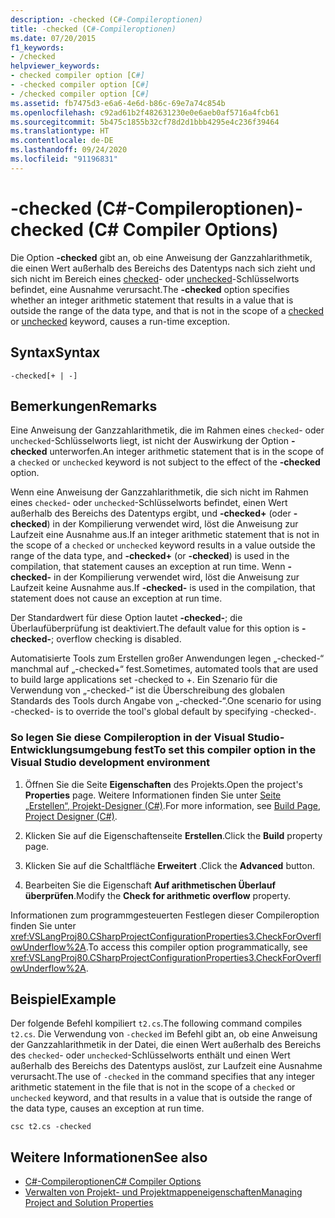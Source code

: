 ```yaml
---
description: -checked (C#-Compileroptionen)
title: -checked (C#-Compileroptionen)
ms.date: 07/20/2015
f1_keywords:
- /checked
helpviewer_keywords:
- checked compiler option [C#]
- -checked compiler option [C#]
- /checked compiler option [C#]
ms.assetid: fb7475d3-e6a6-4e6d-b86c-69e7a74c854b
ms.openlocfilehash: c92ad61b2f482631230e0e6aeb0af5716a4fcb61
ms.sourcegitcommit: 5b475c1855b32cf78d2d1bbb4295e4c236f39464
ms.translationtype: HT
ms.contentlocale: de-DE
ms.lasthandoff: 09/24/2020
ms.locfileid: "91196831"
---
```

# <a name="-checked-c-compiler-options"></a><span data-ttu-id="3101f-103">-checked (C#-Compileroptionen)</span><span class="sxs-lookup"><span data-stu-id="3101f-103">-checked (C# Compiler Options)</span></span>

<span data-ttu-id="3101f-104">Die Option **-checked** gibt an, ob eine Anweisung der Ganzzahlarithmetik, die einen Wert außerhalb des Bereichs des Datentyps nach sich zieht und sich nicht im Bereich eines [checked](../keywords/checked.md)- oder [unchecked](../keywords/unchecked.md)-Schlüsselworts befindet, eine Ausnahme verursacht.</span><span class="sxs-lookup"><span data-stu-id="3101f-104">The **-checked** option specifies whether an integer arithmetic statement that results in a value that is outside the range of the data type, and that is not in the scope of a [checked](../keywords/checked.md) or [unchecked](../keywords/unchecked.md) keyword, causes a run-time exception.</span></span>  
  
## <a name="syntax"></a><span data-ttu-id="3101f-105">Syntax</span><span class="sxs-lookup"><span data-stu-id="3101f-105">Syntax</span></span>  
  
```console  
-checked[+ | -]  
```  
  
## <a name="remarks"></a><span data-ttu-id="3101f-106">Bemerkungen</span><span class="sxs-lookup"><span data-stu-id="3101f-106">Remarks</span></span>  

 <span data-ttu-id="3101f-107">Eine Anweisung der Ganzzahlarithmetik, die im Rahmen eines `checked`- oder `unchecked`-Schlüsselworts liegt, ist nicht der Auswirkung der Option **-checked** unterworfen.</span><span class="sxs-lookup"><span data-stu-id="3101f-107">An integer arithmetic statement that is in the scope of a `checked` or `unchecked` keyword is not subject to the effect of the **-checked** option.</span></span>  
  
 <span data-ttu-id="3101f-108">Wenn eine Anweisung der Ganzzahlarithmetik, die sich nicht im Rahmen eines `checked`- oder `unchecked`-Schlüsselworts befindet, einen Wert außerhalb des Bereichs des Datentyps ergibt, und **-checked+** (oder **-checked**) in der Kompilierung verwendet wird, löst die Anweisung zur Laufzeit eine Ausnahme aus.</span><span class="sxs-lookup"><span data-stu-id="3101f-108">If an integer arithmetic statement that is not in the scope of a `checked` or `unchecked` keyword results in a value outside the range of the data type, and **-checked+** (or **-checked**) is used in the compilation, that statement causes an exception at run time.</span></span> <span data-ttu-id="3101f-109">Wenn **-checked-** in der Kompilierung verwendet wird, löst die Anweisung zur Laufzeit keine Ausnahme aus.</span><span class="sxs-lookup"><span data-stu-id="3101f-109">If **-checked-** is used in the compilation, that statement does not cause an exception at run time.</span></span>  
  
 <span data-ttu-id="3101f-110">Der Standardwert für diese Option lautet **-checked-**; die Überlaufüberprüfung ist deaktiviert.</span><span class="sxs-lookup"><span data-stu-id="3101f-110">The default value for this option is **-checked-**; overflow checking is disabled.</span></span>

 <span data-ttu-id="3101f-111">Automatisierte Tools zum Erstellen großer Anwendungen legen „-checked-“ manchmal auf „-checked+“ fest.</span><span class="sxs-lookup"><span data-stu-id="3101f-111">Sometimes, automated tools that are used to build large applications set -checked to +.</span></span> <span data-ttu-id="3101f-112">Ein Szenario für die Verwendung von „-checked-“ ist die Überschreibung des globalen Standards des Tools durch Angabe von „-checked-“.</span><span class="sxs-lookup"><span data-stu-id="3101f-112">One scenario for using -checked- is to override the tool's global default by specifying -checked-.</span></span>

### <a name="to-set-this-compiler-option-in-the-visual-studio-development-environment"></a><span data-ttu-id="3101f-113">So legen Sie diese Compileroption in der Visual Studio-Entwicklungsumgebung fest</span><span class="sxs-lookup"><span data-stu-id="3101f-113">To set this compiler option in the Visual Studio development environment</span></span>  
  
1. <span data-ttu-id="3101f-114">Öffnen Sie die Seite **Eigenschaften** des Projekts.</span><span class="sxs-lookup"><span data-stu-id="3101f-114">Open the project's **Properties** page.</span></span> <span data-ttu-id="3101f-115">Weitere Informationen finden Sie unter [Seite „Erstellen“, Projekt-Designer (C#)](/visualstudio/ide/reference/build-page-project-designer-csharp).</span><span class="sxs-lookup"><span data-stu-id="3101f-115">For more information, see [Build Page, Project Designer (C#)](/visualstudio/ide/reference/build-page-project-designer-csharp).</span></span>  
  
2. <span data-ttu-id="3101f-116">Klicken Sie auf die Eigenschaftenseite **Erstellen**.</span><span class="sxs-lookup"><span data-stu-id="3101f-116">Click the **Build** property page.</span></span>  
  
3. <span data-ttu-id="3101f-117">Klicken Sie auf die Schaltfläche **Erweitert** .</span><span class="sxs-lookup"><span data-stu-id="3101f-117">Click the **Advanced** button.</span></span>  
  
4. <span data-ttu-id="3101f-118">Bearbeiten Sie die Eigenschaft **Auf arithmetischen Überlauf überprüfen**.</span><span class="sxs-lookup"><span data-stu-id="3101f-118">Modify the **Check for arithmetic overflow** property.</span></span>  
  
 <span data-ttu-id="3101f-119">Informationen zum programmgesteuerten Festlegen dieser Compileroption finden Sie unter <xref:VSLangProj80.CSharpProjectConfigurationProperties3.CheckForOverflowUnderflow%2A>.</span><span class="sxs-lookup"><span data-stu-id="3101f-119">To access this compiler option programmatically, see <xref:VSLangProj80.CSharpProjectConfigurationProperties3.CheckForOverflowUnderflow%2A>.</span></span>  
  
## <a name="example"></a><span data-ttu-id="3101f-120">Beispiel</span><span class="sxs-lookup"><span data-stu-id="3101f-120">Example</span></span>  

 <span data-ttu-id="3101f-121">Der folgende Befehl kompiliert `t2.cs`.</span><span class="sxs-lookup"><span data-stu-id="3101f-121">The following command compiles `t2.cs`.</span></span> <span data-ttu-id="3101f-122">Die Verwendung von `-checked` im Befehl gibt an, ob eine Anweisung der Ganzzahlarithmetik in der Datei, die einen Wert außerhalb des Bereichs des `checked`- oder `unchecked`-Schlüsselworts enthält und einen Wert außerhalb des Bereichs des Datentyps auslöst, zur Laufzeit eine Ausnahme verursacht.</span><span class="sxs-lookup"><span data-stu-id="3101f-122">The use of `-checked` in the command specifies that any integer arithmetic statement in the file that is not in the scope of a `checked` or `unchecked` keyword, and that results in a value that is outside the range of the data type, causes an exception at run time.</span></span>  
  
```console  
csc t2.cs -checked  
```  
  
## <a name="see-also"></a><span data-ttu-id="3101f-123">Weitere Informationen</span><span class="sxs-lookup"><span data-stu-id="3101f-123">See also</span></span>

- [<span data-ttu-id="3101f-124">C#-Compileroptionen</span><span class="sxs-lookup"><span data-stu-id="3101f-124">C# Compiler Options</span></span>](./index.md)
- [<span data-ttu-id="3101f-125">Verwalten von Projekt- und Projektmappeneigenschaften</span><span class="sxs-lookup"><span data-stu-id="3101f-125">Managing Project and Solution Properties</span></span>](/visualstudio/ide/managing-project-and-solution-properties)
